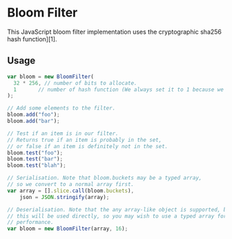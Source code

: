 Bloom Filter
============

This JavaScript bloom filter implementation uses the cryptographic
sha256 hash function][1].

Usage
-----

```javascript
var bloom = new BloomFilter(
  32 * 256, // number of bits to allocate.
  1       // number of hash function (We always set it to 1 because we only want to use the sha256 hash function).
);

// Add some elements to the filter.
bloom.add("foo");
bloom.add("bar");

// Test if an item is in our filter.
// Returns true if an item is probably in the set,
// or false if an item is definitely not in the set.
bloom.test("foo");
bloom.test("bar");
bloom.test("blah");

// Serialisation. Note that bloom.buckets may be a typed array,
// so we convert to a normal array first.
var array = [].slice.call(bloom.buckets),
    json = JSON.stringify(array);

// Deserialisation. Note that the any array-like object is supported, but
// this will be used directly, so you may wish to use a typed array for
// performance.
var bloom = new BloomFilter(array, 16);
```